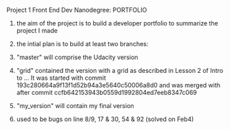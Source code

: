 Project 1 Front End Dev Nanodegree: PORTFOLIO


1. the aim of the project is to build a developer portfolio to summarize the project I made

2. the intial plan is to build at least two branches: 

3. "master" will comprise the Udacity version

4.  "grid" contained the version with a grid as described in Lesson 2 of Intro to ... It was started with commit 193c280664a9f13f1d52b94a3e5640c50006a8d0 and was merged with  after commit ccfb642153943b0559d1992804ed7eeb8347c069 

5. "my_version" will contain my final version

6. used to be bugs on line 8/9, 17 & 30, 54 & 92 (solved on Feb4) 
